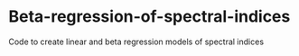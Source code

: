 # Beta-regression-of-spectral-indices
Code to create linear and beta regression models of spectral indices
